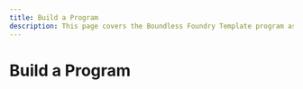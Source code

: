 ```yaml
---
title: Build a Program
description: This page covers the Boundless Foundry Template program as a quick start.
---
```


# Build a Program
